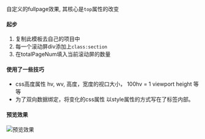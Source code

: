 自定义的fullpage效果, 其核心是`top`属性的改变

#### 起步
  1. 复制此模板去自己的项目中
  2. 每一个滚动屏div添加上`class:section`
  3. 在totalPageNum填入当前滚动屏的数量

#### 使用了一些技巧
  - css高度属性  hv, wv, 高度，宽度的视口大小， 100hv = 1 viewport height 等等
  - 为了双向数据绑定，将变化的css属性 以style属性的方式写在了标签内部。

#### 预览效果
![预览效果](/img/1.gif)
